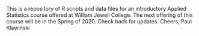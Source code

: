 This is a repository of R scripts and data files for an introductory Applied Statistics course offered at William Jewell College. The next offering of this course will be in the Spring of 2020.
Check back for updates.
Cheers,
Paul Klawinski
